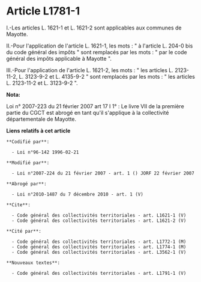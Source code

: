 # Article L1781-1

I.-Les articles L. 1621-1 et L. 1621-2 sont applicables aux communes de Mayotte. 

II.-Pour l'application de l'article L. 1621-1, les mots : " à l'article L. 204-0 bis du code général des impôts " sont
remplacés par les mots : " par le code général des impôts applicable à Mayotte ". 

III.-Pour l'application de l'article L. 1621-2, les mots : " les articles L. 2123-11-2, L. 3123-9-2 et L. 4135-9-2 " sont
remplacés par les mots : " les articles L. 2123-11-2 et L. 3123-9-2 ".

**Nota:**

Loi n° 2007-223 du 21 février 2007 art 17 I 1° : Le livre VII de la première partie du CGCT est abrogé en tant qu'il
s'applique à la collectivité départementale de Mayotte.

**Liens relatifs à cet article**

	**Codifié par**:

	  - Loi n°96-142 1996-02-21

	**Modifié par**:

	  - Loi n°2007-224 du 21 février 2007 - art. 1 () JORF 22 février 2007

	**Abrogé par**:

	  - Loi n°2010-1487 du 7 décembre 2010 - art. 1 (V)

	**Cite**:

	  - Code général des collectivités territoriales - art. L1621-1 (V)
	  - Code général des collectivités territoriales - art. L1621-2 (V)

	**Cité par**:

	  - Code général des collectivités territoriales - art. L1772-1 (M)
	  - Code général des collectivités territoriales - art. L1774-1 (M)
	  - Code général des collectivités territoriales - art. L3562-1 (V)

	**Nouveaux textes**:

	  - Code général des collectivités territoriales - art. L1791-1 (V)
